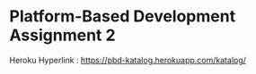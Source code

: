 # Platform-Based Development Assignment 2

Heroku Hyperlink : https://pbd-katalog.herokuapp.com/katalog/
